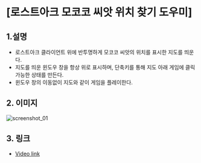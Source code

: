 # [로스트아크 모코코 씨앗 위치 찾기 도우미]

## 1.설명
* 로스트아크 클라이언트 위에 반투명하게 모코코 씨앗의 위치를 표시한 지도를 띄운다. 
* 지도를 띄운 윈도우 창을 항상 위로 표시하며, 단축키를 통해 지도 아래 게임에 클릭 가능한 상태를 만든다.
* 윈도우 창의 이동없이 지도와 같이 게임을 플레이한다.


## 2. 이미지
![screenshot_01](https://blogfiles.pstatic.net/MjAxOTA1MTRfMjQ1/MDAxNTU3ODM3MzY2MTA3.w8oeiC3uSIRGUi4qCcZ9K_FeWcHsPU0rNBLtF0gh27cg.yDUfGQB9aytczo9nnV1TtQi1U-odiEQwm228Vs2ECm8g.PNG.gaebhi/mcc.png?type=w1 "screenshot_01")

## 3. 링크
* [Video link](https://youtu.be/anj7_jkeMeI "link")

